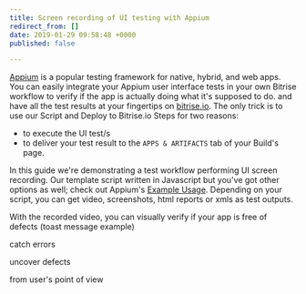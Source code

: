 ```yaml
---
title: Screen recording of UI testing with Appium
redirect_from: []
date: 2019-01-29 09:58:48 +0000
published: false

---
```


[Appium](http://appium.io/) is a popular testing framework for native, hybrid, and web apps. You can easily integrate your Appium user interface tests in your own Bitrise workflow to verify if the app is actually doing what it's supposed to do. and have all the test results at your fingertips on [bitrise.io](https://www.bitrise.io). The only trick is to use our Script and Deploy to Bitrise.io Steps for two reasons:

* to execute the UI test/s 
* to deliver your test result to the `APPS & ARTIFACTS` tab of your Build's page. 

In this guide we're demonstrating a test workflow performing UI screen recording. Our template script written in Javascript but you've got other options as well; check out Appium's [Example Usage](http://appium.io/docs/en/commands/device/recording-screen/start-recording-screen/). Depending on your script, you can get video, screenshots, html reports or xmls as test outputs.

With the recorded video, you can visually verify if your app is free of defects (toast message example)

catch errors

uncover defects

from user's point of view